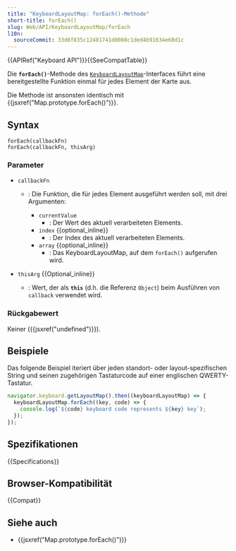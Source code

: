 ```yaml
---
title: "KeyboardLayoutMap: forEach()-Methode"
short-title: forEach()
slug: Web/API/KeyboardLayoutMap/forEach
l10n:
  sourceCommit: 33d8f835c12481741d0008c1ded4b91634e60d1c
---
```


{{APIRef("Keyboard API")}}{{SeeCompatTable}}

Die **`forEach()`**-Methode des
[`KeyboardLayoutMap`](/de/docs/Web/API/KeyboardLayoutMap)-Interfaces führt eine bereitgestellte Funktion einmal für jedes Element der Karte aus.

Die Methode ist ansonsten identisch mit {{jsxref("Map.prototype.forEach()")}}.

## Syntax

```js-nolint
forEach(callbackFn)
forEach(callbackFn, thisArg)
```

### Parameter

- `callbackFn`

  - : Die Funktion, die für jedes Element ausgeführt werden soll, mit drei Argumenten:

    - `currentValue`
      - : Der Wert des aktuell verarbeiteten Elements.
    - `index` {{optional_inline}}
      - : Der Index des aktuell verarbeiteten Elements.
    - `array` {{optional_inline}}
      - : Das KeyboardLayoutMap, auf dem `forEach()` aufgerufen wird.

- `thisArg` {{Optional_inline}}
  - : Wert, der als **`this`** (d.h. die Referenz
    `Object`) beim Ausführen von `callback` verwendet wird.

### Rückgabewert

Keiner ({{jsxref("undefined")}}).

## Beispiele

Das folgende Beispiel iteriert über jeden standort- oder layout-spezifischen String und seinen zugehörigen Tastaturcode auf einer englischen QWERTY-Tastatur.

```js
navigator.keyboard.getLayoutMap().then((keyboardLayoutMap) => {
  keyboardLayoutMap.forEach((key, code) => {
    console.log(`${code} keyboard code represents ${key} key`);
  });
});
```

## Spezifikationen

{{Specifications}}

## Browser-Kompatibilität

{{Compat}}

## Siehe auch

- {{jsxref("Map.prototype.forEach()")}}
